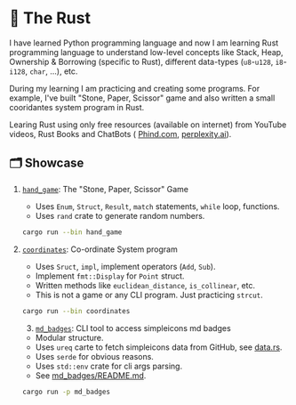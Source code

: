 # 🦀 The Rust

I have learned Python programming language and now I am learning Rust programming language to understand low-level
concepts like Stack, Heap, Ownership & Borrowing (specific to Rust), different data-types (`u8`-`u128`, `i8`-`i128`,
`char`, ...), etc.

During my learning I am practicing and creating some programs. For example, I've built "Stone, Paper, Scissor" game and
also written a small cooridantes system program in Rust.

Learing Rust using only free resources (available on internet) from YouTube videos, Rust Books and ChatBots (
[Phind.com](https://phind.com), [perplexity.ai](https://perplexity.ai)).

## 🗂️ Showcase

1. [`hand_game`](src/bin/hand_game.rs): The "Stone, Paper, Scissor" Game

   - Uses `Enum`, `Struct`, `Result`, `match` statements, `while` loop, functions.
   - Uses `rand` crate to generate random numbers.

   ```bash
   cargo run --bin hand_game
   ```

2. [`coordinates`](src/bin/coordinates.rs): Co-ordinate System program

   - Uses `Sruct`, `impl`, implement operators (`Add`, `Sub`).
   - Implement `fmt::Display` for `Point` struct.
   - Written methods like `euclidean_distance`, `is_collinear`, etc.
   - This is not a game or any CLI program. Just practicing `strcut`.

   ```bash
   cargo run --bin coordinates
   ```

   3. [`md_badges`](md_badges): CLI tool to access simpleicons md badges

   - Modular structure.
   - Uses `ureq` carte to fetch simpleicons data from GitHub, see [data.rs](md_badges/src/data.rs).
   - Uses `serde` for obvious reasons.
   - Uses `std::env` crate for cli args parsing.
   - See [md_badges/README.md](md_badges/README.md).

   ```bash
   cargo run -p md_badges
   ```
